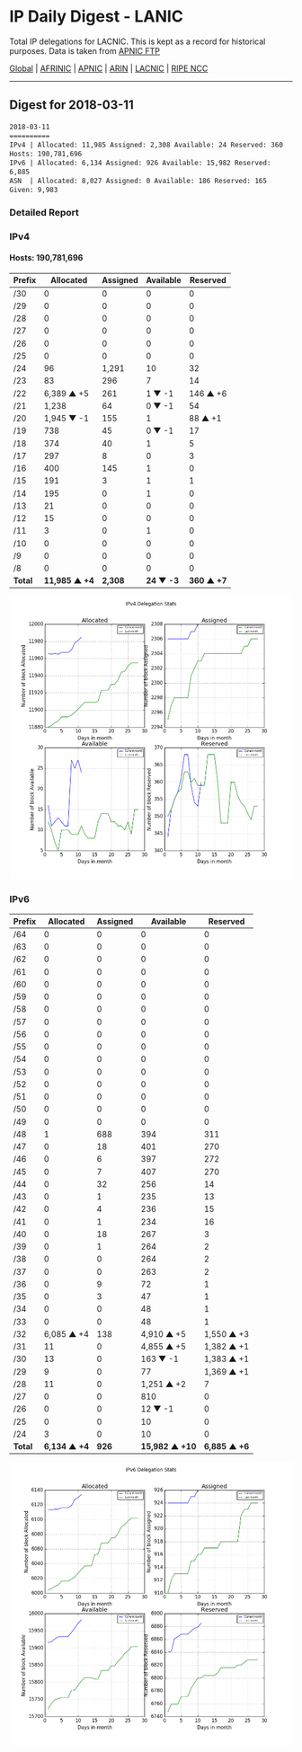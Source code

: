 # IP Daily Digest - LANIC

Total IP delegations for LACNIC. This is kept as a record for historical purposes. Data is taken from [APNIC FTP](https://ftp.apnic.net/)

[Global](https://github.com/csmets/IP-Daily-Digest) | [AFRINIC](https://github.com/csmets/IP-Daily-Digest/tree/master/archives/AFRINIC) | [APNIC](https://github.com/csmets/IP-Daily-Digest/tree/master/archives/APNIC) | [ARIN](https://github.com/csmets/IP-Daily-Digest/tree/master/archives/ARIN) | [LACNIC](https://github.com/csmets/IP-Daily-Digest/tree/master/archives/LACNIC) | [RIPE NCC](https://github.com/csmets/IP-Daily-Digest/tree/master/archives/RIPE_NCC)

---

## Digest for 2018-03-11
```
2018-03-11
==========
IPv4 | Allocated: 11,985 Assigned: 2,308 Available: 24 Reserved: 360 Hosts: 190,781,696
IPv6 | Allocated: 6,134 Assigned: 926 Available: 15,982 Reserved: 6,885
ASN  | Allocated: 8,027 Assigned: 0 Available: 186 Reserved: 165 Given: 9,983
```

### Detailed Report

### IPv4

#### Hosts: **190,781,696**

| Prefix | Allocated | Assigned | Available | Reserved |
| ----- | ----- | ----- | ----- | ----- |
| /30 | 0 | 0 | 0 | 0 |
| /29 | 0 | 0 | 0 | 0 |
| /28 | 0 | 0 | 0 | 0 |
| /27 | 0 | 0 | 0 | 0 |
| /26 | 0 | 0 | 0 | 0 |
| /25 | 0 | 0 | 0 | 0 |
| /24 | 96 | 1,291 | 10 | 32 |
| /23 | 83 | 296 | 7 | 14 |
| /22 | 6,389 ▲ +5 | 261 | 1 ▼ -1 | 146 ▲ +6 |
| /21 | 1,238 | 64 | 0 ▼ -1 | 54 |
| /20 | 1,945 ▼ -1 | 155 | 1 | 88 ▲ +1 |
| /19 | 738 | 45 | 0 ▼ -1 | 17 |
| /18 | 374 | 40 | 1 | 5 |
| /17 | 297 | 8 | 0 | 3 |
| /16 | 400 | 145 | 1 | 0 |
| /15 | 191 | 3 | 1 | 1 |
| /14 | 195 | 0 | 1 | 0 |
| /13 | 21 | 0 | 0 | 0 |
| /12 | 15 | 0 | 0 | 0 |
| /11 | 3 | 0 | 1 | 0 |
| /10 | 0 | 0 | 0 | 0 |
| /9 | 0 | 0 | 0 | 0 |
| /8 | 0 | 0 | 0 | 0 |
| **Total** | **11,985 ▲ +4** | **2,308** | **24 ▼ -3** | **360 ▲ +7** |

![ipv4-stats](ipv4-figure.png)

### IPv6

| Prefix | Allocated | Assigned | Available | Reserved |
| ----- | ----- | ----- | ----- | ----- |
| /64 | 0 | 0 | 0 | 0 |
| /63 | 0 | 0 | 0 | 0 |
| /62 | 0 | 0 | 0 | 0 |
| /61 | 0 | 0 | 0 | 0 |
| /60 | 0 | 0 | 0 | 0 |
| /59 | 0 | 0 | 0 | 0 |
| /58 | 0 | 0 | 0 | 0 |
| /57 | 0 | 0 | 0 | 0 |
| /56 | 0 | 0 | 0 | 0 |
| /55 | 0 | 0 | 0 | 0 |
| /54 | 0 | 0 | 0 | 0 |
| /53 | 0 | 0 | 0 | 0 |
| /52 | 0 | 0 | 0 | 0 |
| /51 | 0 | 0 | 0 | 0 |
| /50 | 0 | 0 | 0 | 0 |
| /49 | 0 | 0 | 0 | 0 |
| /48 | 1 | 688 | 394 | 311 |
| /47 | 0 | 18 | 401 | 270 |
| /46 | 0 | 6 | 397 | 272 |
| /45 | 0 | 7 | 407 | 270 |
| /44 | 0 | 32 | 256 | 14 |
| /43 | 0 | 1 | 235 | 13 |
| /42 | 0 | 4 | 236 | 15 |
| /41 | 0 | 1 | 234 | 16 |
| /40 | 0 | 18 | 267 | 3 |
| /39 | 0 | 1 | 264 | 2 |
| /38 | 0 | 0 | 264 | 2 |
| /37 | 0 | 0 | 263 | 2 |
| /36 | 0 | 9 | 72 | 1 |
| /35 | 0 | 3 | 47 | 1 |
| /34 | 0 | 0 | 48 | 1 |
| /33 | 0 | 0 | 48 | 1 |
| /32 | 6,085 ▲ +4 | 138 | 4,910 ▲ +5 | 1,550 ▲ +3 |
| /31 | 11 | 0 | 4,855 ▲ +5 | 1,382 ▲ +1 |
| /30 | 13 | 0 | 163 ▼ -1 | 1,383 ▲ +1 |
| /29 | 9 | 0 | 77 | 1,369 ▲ +1 |
| /28 | 11 | 0 | 1,251 ▲ +2 | 7 |
| /27 | 0 | 0 | 810 | 0 |
| /26 | 0 | 0 | 12 ▼ -1 | 0 |
| /25 | 0 | 0 | 10 | 0 |
| /24 | 3 | 0 | 10 | 0 |
| **Total** | **6,134 ▲ +4** | **926** | **15,982 ▲ +10** | **6,885 ▲ +6** |

![ipv6-stats](ipv6-figure.png)